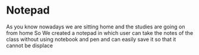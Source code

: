 # Notepad
As you know nowadays we are sitting home and the studies are going on from home 
So We created a notepad in which user can take the notes of the class without using notebook and pen 
and can easily save it so that it cannot be displace 
